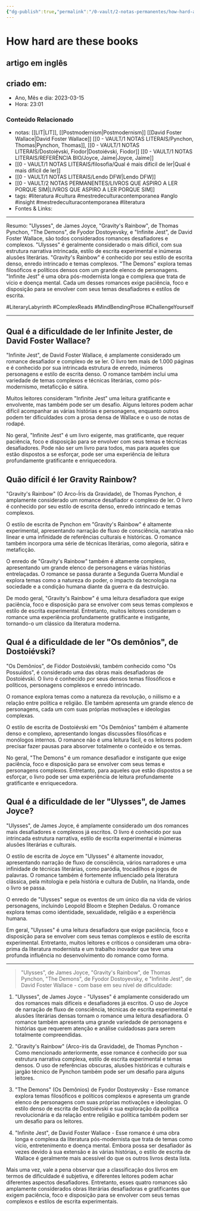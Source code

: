 ```yaml
---
{"dg-publish":true,"permalink":"/0-vault/2-notas-permanentes/how-hard-are-these-books/","title":"How hard are these books","tags":["literatura","cultura","mestredeculturacontemporanea","anglo","LiteraryLabyrinth","ComplexReads","MindBendingProse","ChallengeYourself"],"dgHomeLink":true,"dgShowLocalGraph":true,"dgShowFileTree":true,"dgEnableSearch":true}
---
```



# How hard are these books
## artigo em inglês

## criado em: 

- Ano, Mês e dia: 2023-03-15
- Hora: 23:01

### Conteúdo Relacionado

- notas: [[LIT\|LIT]], [[Postmodernism\|Postmodernism]] [[David Foster Wallace\|David Foster Wallace]] [[0 - VAULT/1 NOTAS LITERAIS/Pynchon, Thomas\|Pynchon, Thomas]], [[0 - VAULT/1 NOTAS LITERAIS/Dostoiévski, Fiodor\|Dostoiévski, Fiodor]] [[0 - VAULT/1 NOTAS LITERAIS/REFERÊNCIA BIO/Joyce, Jaime\|Joyce, Jaime]]
- [[0 - VAULT/1 NOTAS LITERAIS/filosofia/Qual é mais difícil de ler\|Qual é mais difícil de ler]]
- [[0 - VAULT/1 NOTAS LITERAIS/Lendo DFW\|Lendo DFW]]
- [[0 - VAULT/2 NOTAS PERMANENTES/LIVROS QUE ASPIRO A LER PORQUE SIM\|LIVROS QUE ASPIRO A LER PORQUE SIM]]
- tags: #literatura #cultura #mestredeculturacontemporanea #anglo #insight #mestredeculturacontemporanea #literatura
- Fontes & Links: 
---

Resumo:
"Ulysses", de James Joyce, "Gravity's Rainbow", de Thomas Pynchon, "The Demons", de Fyodor Dostoyevsky, e "Infinite Jest", de David Foster Wallace, são todos considerados romances desafiadores e complexos. "Ulysses" é geralmente considerado o mais difícil, com sua estrutura narrativa intrincada, estilo de escrita experimental e inúmeras alusões literárias. "Gravity's Rainbow" é conhecido por seu estilo de escrita denso, enredo intrincado e temas complexos. "The Demons" explora temas filosóficos e políticos densos com um grande elenco de personagens. "Infinite Jest" é uma obra pós-modernista longa e complexa que trata de vício e doença mental. Cada um desses romances exige paciência, foco e disposição para se envolver com seus temas desafiadores e estilos de escrita.

#LiteraryLabyrinth #ComplexReads #MindBendingProse #ChallengeYourself

---

## Qual é a dificuldade de ler Infinite Jester, de David Foster Wallace?

"Infinite Jest", de David Foster Wallace, é amplamente considerado um romance desafiador e complexo de se ler. O livro tem mais de 1.000 páginas e é conhecido por sua intrincada estrutura de enredo, inúmeros personagens e estilo de escrita denso. O romance também inclui uma variedade de temas complexos e técnicas literárias, como pós-modernismo, metaficção e sátira.

Muitos leitores consideram "Infinite Jest" uma leitura gratificante e envolvente, mas também pode ser um desafio. Alguns leitores podem achar difícil acompanhar as várias histórias e personagens, enquanto outros podem ter dificuldades com a prosa densa de Wallace e o uso de notas de rodapé.

No geral, "Infinite Jest" é um livro exigente, mas gratificante, que requer paciência, foco e disposição para se envolver com seus temas e técnicas desafiadores. Pode não ser um livro para todos, mas para aqueles que estão dispostos a se esforçar, pode ser uma experiência de leitura profundamente gratificante e enriquecedora.

## Quão difícil é ler Gravity Rainbow?

"Gravity's Rainbow" (O Arco-Íris da Gravidade), de Thomas Pynchon, é amplamente considerado um romance desafiador e complexo de ler. O livro é conhecido por seu estilo de escrita denso, enredo intrincado e temas complexos.

O estilo de escrita de Pynchon em "Gravity's Rainbow" é altamente experimental, apresentando narração de fluxo de consciência, narrativa não linear e uma infinidade de referências culturais e históricas. O romance também incorpora uma série de técnicas literárias, como alegoria, sátira e metaficção.

O enredo de "Gravity's Rainbow" também é altamente complexo, apresentando um grande elenco de personagens e várias histórias entrelaçadas. O romance se passa durante a Segunda Guerra Mundial e explora temas como a natureza do poder, o impacto da tecnologia na sociedade e a condição humana diante da guerra e da destruição.

De modo geral, "Gravity's Rainbow" é uma leitura desafiadora que exige paciência, foco e disposição para se envolver com seus temas complexos e estilo de escrita experimental. Entretanto, muitos leitores consideram o romance uma experiência profundamente gratificante e instigante, tornando-o um clássico da literatura moderna.

## Qual é a dificuldade de ler "Os demônios", de Dostoiévski?

"Os Demônios", de Fiódor Dostoiévski, também conhecido como "Os Possuídos", é considerado uma das obras mais desafiadoras de Dostoiévski. O livro é conhecido por seus densos temas filosóficos e políticos, personagens complexos e enredo intrincado.

O romance explora temas como a natureza da revolução, o niilismo e a relação entre política e religião. Ele também apresenta um grande elenco de personagens, cada um com suas próprias motivações e ideologias complexas.

O estilo de escrita de Dostoiévski em "Os Demônios" também é altamente denso e complexo, apresentando longas discussões filosóficas e monólogos internos. O romance não é uma leitura fácil, e os leitores podem precisar fazer pausas para absorver totalmente o conteúdo e os temas.

No geral, "The Demons" é um romance desafiador e instigante que exige paciência, foco e disposição para se envolver com seus temas e personagens complexos. Entretanto, para aqueles que estão dispostos a se esforçar, o livro pode ser uma experiência de leitura profundamente gratificante e enriquecedora.

## Qual é a dificuldade de ler "Ulysses", de James Joyce?

"Ulysses", de James Joyce, é amplamente considerado um dos romances mais desafiadores e complexos já escritos. O livro é conhecido por sua intrincada estrutura narrativa, estilo de escrita experimental e inúmeras alusões literárias e culturais.

O estilo de escrita de Joyce em "Ulysses" é altamente inovador, apresentando narração de fluxo de consciência, vários narradores e uma infinidade de técnicas literárias, como paródia, trocadilhos e jogos de palavras. O romance também é fortemente influenciado pela literatura clássica, pela mitologia e pela história e cultura de Dublin, na Irlanda, onde o livro se passa.

O enredo de "Ulysses" segue os eventos de um único dia na vida de vários personagens, incluindo Leopold Bloom e Stephen Dedalus. O romance explora temas como identidade, sexualidade, religião e a experiência humana.

Em geral, "Ulysses" é uma leitura desafiadora que exige paciência, foco e disposição para se envolver com seus temas complexos e estilo de escrita experimental. Entretanto, muitos leitores e críticos o consideram uma obra-prima da literatura modernista e um trabalho inovador que teve uma profunda influência no desenvolvimento do romance como forma.

---

>"Ulysses", de James Joyce, "Gravity's Rainbow", de Thomas Pynchon, "The Demons", de Fyodor Dostoyevsky, e "Infinite Jest", de David Foster Wallace - com base em seu nível de dificuldade:

1. "Ulysses", de James Joyce - "Ulysses" é amplamente considerado um dos romances mais difíceis e desafiadores já escritos. O uso de Joyce de narração de fluxo de consciência, técnicas de escrita experimental e alusões literárias densas tornam o romance uma leitura desafiadora. O romance também apresenta uma grande variedade de personagens e histórias que requerem atenção e análise cuidadosas para serem totalmente compreendidas.
    
2. "Gravity's Rainbow" (Arco-íris da Gravidade), de Thomas Pynchon - Como mencionado anteriormente, esse romance é conhecido por sua estrutura narrativa complexa, estilo de escrita experimental e temas densos. O uso de referências obscuras, alusões históricas e culturais e jargão técnico de Pynchon também pode ser um desafio para alguns leitores.
    
3. "The Demons" (Os Demônios) de Fyodor Dostoyevsky - Esse romance explora temas filosóficos e políticos complexos e apresenta um grande elenco de personagens com suas próprias motivações e ideologias. O estilo denso de escrita de Dostoiévski e sua exploração da política revolucionária e da relação entre religião e política também podem ser um desafio para os leitores.
    
4. "Infinite Jest", de David Foster Wallace - Esse romance é uma obra longa e complexa da literatura pós-modernista que trata de temas como vício, entretenimento e doença mental. Embora possa ser desafiador às vezes devido à sua extensão e às várias histórias, o estilo de escrita de Wallace é geralmente mais acessível do que os outros livros desta lista.

Mais uma vez, vale a pena observar que a classificação dos livros em termos de dificuldade é subjetiva, e diferentes leitores podem achar diferentes aspectos desafiadores. Entretanto, esses quatro romances são amplamente considerados obras literárias desafiadoras e gratificantes que exigem paciência, foco e disposição para se envolver com seus temas complexos e estilos de escrita experimentais.